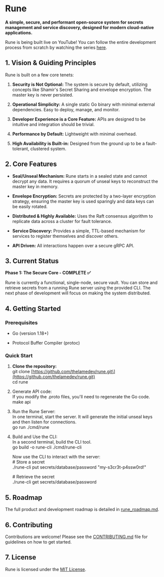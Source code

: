 # **Rune**

**A simple, secure, and performant open-source system for secrets management and service discovery, designed for modern cloud-native applications.**

Rune is being built live on YouTube\! You can follow the entire development process from scratch by watching the series [here](https://www.google.com/search?q=https://www.youtube.com/@thelamedev).

## **1\. Vision & Guiding Principles**

Rune is built on a few core tenets:

1. **Security is Not Optional:** The system is secure by default, utilizing concepts like Shamir's Secret Sharing and envelope encryption. The master key is never persisted.

2. **Operational Simplicity:** A single static Go binary with minimal external dependencies. Easy to deploy, manage, and monitor.

3. **Developer Experience is a Core Feature:** APIs are designed to be intuitive and integration should be trivial.

4. **Performance by Default:** Lightweight with minimal overhead.

5. **High Availability is Built-in:** Designed from the ground up to be a fault-tolerant, clustered system.

## **2\. Core Features**

* **Seal/Unseal Mechanism:** Rune starts in a sealed state and cannot decrypt any data. It requires a quorum of unseal keys to reconstruct the master key in memory.

* **Envelope Encryption:** Secrets are protected by a two-layer encryption strategy, ensuring the master key is used sparingly and data keys can be easily rotated.

* **Distributed & Highly Available:** Uses the Raft consensus algorithm to replicate data across a cluster for fault tolerance.

* **Service Discovery:** Provides a simple, TTL-based mechanism for services to register themselves and discover others.

* **API Driven:** All interactions happen over a secure gRPC API.

## **3\. Current Status**

**Phase 1: The Secure Core \- COMPLETE ✅**

Rune is currently a functional, single-node, secure vault. You can store and retrieve secrets from a running Rune server using the provided CLI. The next phase of development will focus on making the system distributed.

## **4\. Getting Started**

### **Prerequisites**

* Go (version 1.18+)

* Protocol Buffer Compiler (protoc)

### **Quick Start**

1. **Clone the repository:**  
   git clone \[https://github.com/thelamedev/rune.git\](https://github.com/thelamedev/rune.git)  
   cd rune

2. Generate API code:  
   If you modify the .proto files, you'll need to regenerate the Go code.  
   make api

3. Run the Rune Server:  
   In one terminal, start the server. It will generate the initial unseal keys and then listen for connections.  
   go run ./cmd/rune

4. Build and Use the CLI:  
   In a second terminal, build the CLI tool.  
   go build \-o rune-cli ./cmd/rune-cli

   Now use the CLI to interact with the server:  
   \# Store a secret  
   ./rune-cli put secrets/database/password "my-s3cr3t-p4ssw0rd\!"

   \# Retrieve the secret  
   ./rune-cli get secrets/database/password

## **5\. Roadmap**

The full product and development roadmap is detailed in [rune\_roadmap.md](https://www.google.com/search?q=./rune_roadmap.md).

## **6\. Contributing**

Contributions are welcome\! Please see the [CONTRIBUTING.md](https://www.google.com/search?q=./CONTRIBUTING.md) file for guidelines on how to get started.

## **7\. License**

Rune is licensed under the [MIT License](https://www.google.com/search?q=LICENSE).